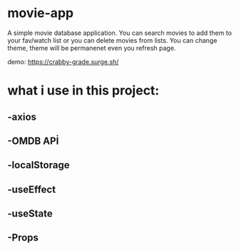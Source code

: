 # movie-app
A simple movie database application. You can search movies to add them to your fav/watch list or you can delete movies from lists. You can change theme, theme will be permanenet even you refresh page.

demo: https://crabby-grade.surge.sh/

# what i use in this project:
## -axios
## -OMDB APİ
## -localStorage
## -useEffect
## -useState
## -Props
